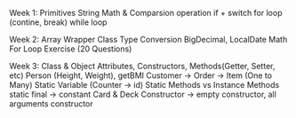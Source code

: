 Week 1:
Primitives
String
Math & Comparsion operation
if + switch
for loop (contine, break)
while loop

Week 2:
Array
Wrapper Class
Type Conversion
BigDecimal, LocalDate
Math
For Loop Exercise (20 Questions)

Week 3:
Class & Object
Attributes, Constructors, Methods(Getter, Setter, etc)
Person (Height, Weight), getBMI
Customer -> Order -> Item (One to Many)
Static Variable (Counter -> id)
Static Methods vs Instance Methods
static final -> constant
Card & Deck
Constructor -> empty constructor, all arguments constructor